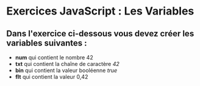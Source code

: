 # Exercices JavaScript : Les Variables
## Dans l'exercice ci-dessous vous devez créer les variables suivantes :

- **num** qui contient le nombre 42
- **txt** qui contient la chaîne de caractère *42*
- **bin** qui contient la valeur booléenne *true*
- **flt** qui contient la valeur 0,42
